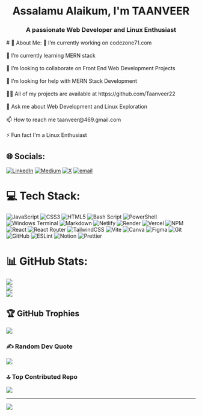<h1 align="center">Assalamu Alaikum, I'm TAANVEER</h1>
<h3 align="center">A passionate Web Developer and Linux Enthusiast</h3>
# 💫 About Me:
🔭 I’m currently working on codezone71.com<br><br>🌱 I’m currently learning MERN stack<br><br>👯 I’m looking to collaborate on Front End Web Development Projects<br><br>🤝 I’m looking for help with MERN Stack Development<br><br>👨‍💻 All of my projects are available at https://github.com/Taanveer22<br><br>💬 Ask me about Web Development and Linux Exploration<br><br>📫 How to reach me taanveer@469.gmail.com<br><br>⚡ Fun fact I'm a Linux Enthusiast<br>


## 🌐 Socials:
[![LinkedIn](https://img.shields.io/badge/LinkedIn-%230077B5.svg?logo=linkedin&logoColor=white)](https://linkedin.com/in/taanveer22) [![Medium](https://img.shields.io/badge/Medium-12100E?logo=medium&logoColor=white)](https://medium.com/@taanveer22) [![X](https://img.shields.io/badge/X-black.svg?logo=X&logoColor=white)](https://x.com/taanveer_22) [![email](https://img.shields.io/badge/Email-D14836?logo=gmail&logoColor=white)](mailto:taanveer469@gmail.com) 

# 💻 Tech Stack:
![JavaScript](https://img.shields.io/badge/javascript-%23323330.svg?style=for-the-badge&logo=javascript&logoColor=%23F7DF1E) ![CSS3](https://img.shields.io/badge/css3-%231572B6.svg?style=for-the-badge&logo=css3&logoColor=white) ![HTML5](https://img.shields.io/badge/html5-%23E34F26.svg?style=for-the-badge&logo=html5&logoColor=white) ![Bash Script](https://img.shields.io/badge/bash_script-%23121011.svg?style=for-the-badge&logo=gnu-bash&logoColor=white) ![PowerShell](https://img.shields.io/badge/PowerShell-%235391FE.svg?style=for-the-badge&logo=powershell&logoColor=white) ![Windows Terminal](https://img.shields.io/badge/Windows%20Terminal-%234D4D4D.svg?style=for-the-badge&logo=windows-terminal&logoColor=white) ![Markdown](https://img.shields.io/badge/markdown-%23000000.svg?style=for-the-badge&logo=markdown&logoColor=white) ![Netlify](https://img.shields.io/badge/netlify-%23000000.svg?style=for-the-badge&logo=netlify&logoColor=#00C7B7) ![Render](https://img.shields.io/badge/Render-%46E3B7.svg?style=for-the-badge&logo=render&logoColor=white) ![Vercel](https://img.shields.io/badge/vercel-%23000000.svg?style=for-the-badge&logo=vercel&logoColor=white) ![NPM](https://img.shields.io/badge/NPM-%23CB3837.svg?style=for-the-badge&logo=npm&logoColor=white) ![React](https://img.shields.io/badge/react-%2320232a.svg?style=for-the-badge&logo=react&logoColor=%2361DAFB) ![React Router](https://img.shields.io/badge/React_Router-CA4245?style=for-the-badge&logo=react-router&logoColor=white) ![TailwindCSS](https://img.shields.io/badge/tailwindcss-%2338B2AC.svg?style=for-the-badge&logo=tailwind-css&logoColor=white) ![Vite](https://img.shields.io/badge/vite-%23646CFF.svg?style=for-the-badge&logo=vite&logoColor=white) ![Canva](https://img.shields.io/badge/Canva-%2300C4CC.svg?style=for-the-badge&logo=Canva&logoColor=white) ![Figma](https://img.shields.io/badge/figma-%23F24E1E.svg?style=for-the-badge&logo=figma&logoColor=white) ![Git](https://img.shields.io/badge/git-%23F05033.svg?style=for-the-badge&logo=git&logoColor=white) ![GitHub](https://img.shields.io/badge/github-%23121011.svg?style=for-the-badge&logo=github&logoColor=white) ![ESLint](https://img.shields.io/badge/ESLint-4B3263?style=for-the-badge&logo=eslint&logoColor=white) ![Notion](https://img.shields.io/badge/Notion-%23000000.svg?style=for-the-badge&logo=notion&logoColor=white) ![Prettier](https://img.shields.io/badge/prettier-%23F7B93E.svg?style=for-the-badge&logo=prettier&logoColor=black)
# 📊 GitHub Stats:
![](https://github-readme-stats.vercel.app/api?username=taanveer22&theme=react&hide_border=false&include_all_commits=false&count_private=false)<br/>
![](https://nirzak-streak-stats.vercel.app/?user=taanveer22&theme=react&hide_border=false)<br/>
![](https://github-readme-stats.vercel.app/api/top-langs/?username=taanveer22&theme=react&hide_border=false&include_all_commits=false&count_private=false&layout=compact)

## 🏆 GitHub Trophies
![](https://github-profile-trophy.vercel.app/?username=taanveer22&theme=tokyonight&no-frame=false&no-bg=true&margin-w=4)

### ✍️ Random Dev Quote
![](https://quotes-github-readme.vercel.app/api?type=horizontal&theme=tokyonight)

### 🔝 Top Contributed Repo
![](https://github-contributor-stats.vercel.app/api?username=taanveer22&limit=5&theme=tokyonight&combine_all_yearly_contributions=true)

---
[![](https://visitcount.itsvg.in/api?id=taanveer22&icon=6&color=9)](https://visitcount.itsvg.in)

<!-- Proudly created with GPRM ( https://gprm.itsvg.in ) -->


